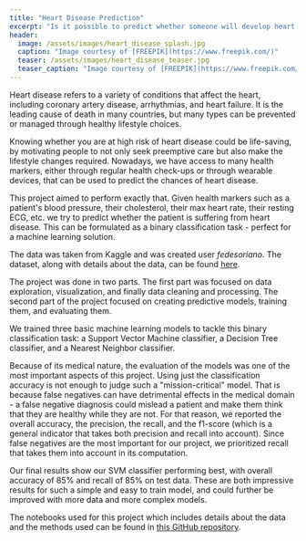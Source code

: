 ```yaml
---
title: "Heart Disease Prediction"
excerpt: "Is it possible to predict whether someone will develop heart disease in the future?"
header:
  image: /assets/images/heart_disease_splash.jpg
  caption: "Image courtesy of [FREEPIK](https://www.freepik.com/)"
  teaser: /assets/images/heart_disease_teaser.jpg
  teaser_caption: "Image courtesy of [FREEPIK](https://www.freepik.com/)"
---
```


Heart disease refers to a variety of conditions that affect the heart, including coronary artery disease, arrhythmias, and heart failure. It is the leading cause of death in many countries, but many types can be prevented or managed through healthy lifestyle choices.

Knowing whether you are at high risk of heart disease could be life-saving, by motivating people to not only seek preemptive care but also make the lifestyle changes required. Nowadays, we have access to many health markers, either through regular health check-ups or through wearable devices, that can be used to predict the chances of heart disease.

This project aimed to perform exactly that. Given health markers such as a patient's blood pressure, their cholesterol, their max heart rate, their resting ECG, etc. we try to predict whether the patient is suffering from heart disease. This can be formulated as a binary classification task - perfect for a machine learning solution.

The data was taken from Kaggle and was created user *fedesoriano*. The dataset, along with details about the data, can be found [here](https://www.kaggle.com/datasets/fedesoriano/heart-failure-prediction).

The project was done in two parts. The first part was focused on data exploration, visualization, and finally data cleaning and processing. The second part of the project focused on creating predictive models, training them, and evaluating them.

We trained three basic machine learning models to tackle this binary classification task: a Support Vector Machine classifier, a Decision Tree classifier, and a Nearest Neighbor classifier.

Because of its medical nature, the evaluation of the models was one of the most important aspects of this project. Using just the classification accuracy is not enough to judge such a "mission-critical" model. That is because false negatives can have detrimental effects in the medical domain - a false negative diagnosis could mislead a patient and make them think that they are healthy while they are not. For that reason, we reported the overall accuracy, the precision, the recall, and the f1-score (which is a general indicator that takes both precision and recall into account). Since false negatives are the most important for our project, we prioritized recall that takes them into account in its computation.

Our final results show our SVM classifier performing best, with overall accuracy of 85% and recall of 85% on test data. These are both impressive results for such a simple and easy to train model, and could further be improved with more data and more complex models.

The notebooks used for this project which includes details about the data and the methods used can be found in [this GitHub repository](https://github.com/pkyriakou/Heart-Disease-Prediction).
